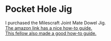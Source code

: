 # Pocket Hole Jig

I purchased the Milescraft Joint Mate Dowel Jig.\
[The amazon link has a nice how-to guide.](https://www.amazon.com/dp/B09RQ53CMR?psc=1&ref=ppx_yo2ov_dt_b_product_details)\
[This fellow also made a good how-to guide.](https://www.youtube.com/watch?v=yqueoWK_SWg)